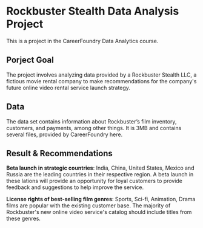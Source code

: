 # Rockbuster Stealth Data Analysis Project
 This is a project in the CareerFoundry Data Analytics course.
## Porject Goal
The project involves analyzing data provided by a Rockbuster Stealth LLC, a fictious movie rental company to make recommendations for the company's future online video rental service launch strategy.
## Data
The data set contains information about Rockbuster’s film inventory, customers, and payments, among other things. It is 3MB and contains several files, provided by CareerFoundry here.
## Result & Recommendations
**Beta launch in strategic countries**: India, China, United States, Mexico and Russia are the leading countries in their respective region. A beta launch in these lations will provide an opportunity for loyal customers to provide feedback and suggestions to help improve the service.

**License rights of best-selling film genres**: Sports, Sci-fi, Animation, Drama films are popular with the existing customer base. The majority of Rockbuster's new online video service's catalog should include titles from these genres.
